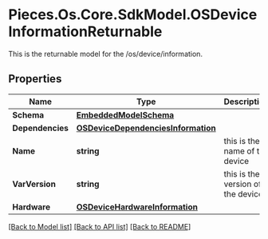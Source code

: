 # Pieces.Os.Core.SdkModel.OSDeviceInformationReturnable
This is the returnable model for the /os/device/information.

## Properties

Name | Type | Description | Notes
------------ | ------------- | ------------- | -------------
**Schema** | [**EmbeddedModelSchema**](EmbeddedModelSchema.md) |  | [optional] 
**Dependencies** | [**OSDeviceDependenciesInformation**](OSDeviceDependenciesInformation.md) |  | [optional] 
**Name** | **string** | this is the name of the device | [optional] 
**VarVersion** | **string** | this is the version of the device | [optional] 
**Hardware** | [**OSDeviceHardwareInformation**](OSDeviceHardwareInformation.md) |  | [optional] 

[[Back to Model list]](../README.md#documentation-for-models) [[Back to API list]](../README.md#documentation-for-api-endpoints) [[Back to README]](../README.md)

